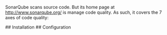 SonarQube 
scans source code.
But its home page at <a target="_blank" href="http://www.sonarqube.org/">http://www.sonarqube.org/</a>
is manage code quality. As such, it covers the 7 axes of code quality:

<a id="Installation">
## Installation</a>

<a id="Configuration">
## Configuration</a>

